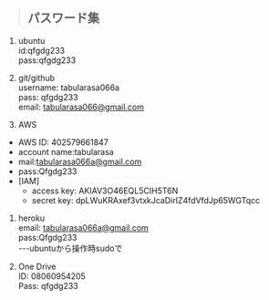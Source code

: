 >## パスワード集

1. ubuntu  
id:qfgdg233  
pass:qfgdg233

1. git/github  
username: tabularasa066a  
pass: qfgdg233  
email: tabularasa066@gmail.com

1. AWS  
- AWS ID: 402579661847  
- account name:tabularasa  
- mail:tabularasa066a@gmail.com  
- pass:Qfgdg233  
- [IAM]  
  - access key: AKIAV3O46EQL5CIH5T6N  
  - secret key: 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

1. heroku  
email: tabularasa066a@gmail.com  
pass:Qfgdg233  
---ubuntuから操作時sudoで  

1. One Drive  
ID: 08060954205  
Pass: qfgdg233  
